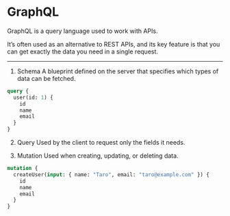 # GraphQL

GraphQL is a query language used to work with APIs.

It’s often used as an alternative to REST APIs, and its key feature is that you can get exactly the data you need in a single request.

---

1. Schema
    A blueprint defined on the server that specifies which types of data can be fetched.
```graphql
query {
  user(id: 1) {
    id
    name
    email
  }
}

```

2. Query
Used by the client to request only the fields it needs.

3. Mutation
Used when creating, updating, or deleting data.
```graphql
mutation {
  createUser(input: { name: "Taro", email: "taro@example.com" }) {
    id
    name
    email
  }
}

```
